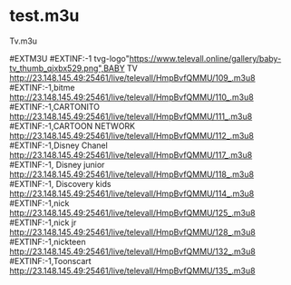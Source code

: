 # test.m3u
Tv.m3u

#EXTM3U
#EXTINF:-1 tvg-logo"https://www.televall.online/gallery/baby-tv_thumb_qjxbx529.png",BABY TV
http://23.148.145.49:25461/live/televall/HmpBvfQMMU/109_.m3u8
#EXTINF:-1,bitme
http://23.148.145.49:25461/live/televall/HmpBvfQMMU/110_.m3u8
#EXTINF:-1,CARTONITO
http://23.148.145.49:25461/live/televall/HmpBvfQMMU/111_.m3u8
#EXTINF:-1,CARTOON NETWORK 
http://23.148.145.49:25461/live/televall/HmpBvfQMMU/112_.m3u8
#EXTINF:-1,Disney Chanel 
http://23.148.145.49:25461/live/televall/HmpBvfQMMU/117_.m3u8
#EXTINF:-1, Disney junior 
http://23.148.145.49:25461/live/televall/HmpBvfQMMU/118_.m3u8
#EXTINF:-1, Discovery kids
http://23.148.145.49:25461/live/televall/HmpBvfQMMU/114_.m3u8
#EXTINF:-1,nick
http://23.148.145.49:25461/live/televall/HmpBvfQMMU/125_.m3u8
#EXTINF:-1,nick jr
http://23.148.145.49:25461/live/televall/HmpBvfQMMU/128_.m3u8
#EXTINF:-1,nickteen
http://23.148.145.49:25461/live/televall/HmpBvfQMMU/132_.m3u8
#EXTINF:-1,Toonscart
http://23.148.145.49:25461/live/televall/HmpBvfQMMU/135_.m3u8
